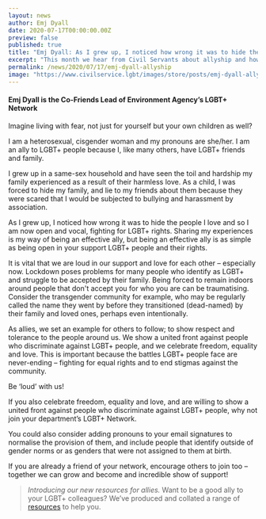 ```yaml
---
layout: news
author: Emj Dyall
date: 2020-07-17T00:00:00.00Z
preview: false
published: true
title: "Emj Dyall: As I grew up, I noticed how wrong it was to hide the people I love and so I am now open and vocal, fighting for LGBT+ rights"
excerpt: "This month we hear from Civil Servants about allyship and how to be a good ally."
permalink: /news/2020/07/17/emj-dyall-allyship
image: "https://www.civilservice.lgbt/images/store/posts/emj-dyall-allyship.jpg"
---
```


#### Emj Dyall is the Co-Friends Lead of Environment Agency’s LGBT+ Network

Imagine living with fear, not just for yourself but your own children as well?

I am a heterosexual, cisgender woman and my pronouns are she/her. I am an ally to LGBT+ people because I, like many others, have LGBT+ friends and family.

I grew up in a same-sex household and have seen the toil and hardship my family experienced as a result of their harmless love. As a child, I was forced to hide my family, and lie to my friends about them because they were scared that I would be subjected to bullying and harassment by association.

As I grew up, I noticed how wrong it was to hide the people I love and so I am now open and vocal, fighting for LGBT+ rights. Sharing my experiences is my way of being an effective ally, but being an effective ally is as simple as being open in your support LGBT+ people and their rights.

It is vital that we are loud in our support and love for each other – especially now. Lockdown poses problems for many people who identify as LGBT+ and struggle to be accepted by their family. Being forced to remain indoors around people that don't accept you for who you are can be traumatising. Consider the transgender community for example, who may be regularly called the name they went by before they transitioned (dead-named) by their family and loved ones, perhaps even intentionally.

As allies, we set an example for others to follow; to show respect and tolerance to the people around us. We show a united front against people who discriminate against LGBT+ people, and we celebrate freedom, equality and love. This is important because the battles LGBT+ people face are never-ending – fighting for equal rights and to end stigmas against the community.

Be ‘loud’ with us!

If you also celebrate freedom, equality and love, and are willing to show a united front against people who discriminate against LGBT+ people, why not join your department’s LGBT+ Network.

You could also consider adding pronouns to your email signatures to normalise the provision of them, and include people that identify outside of gender norms or as genders that were not assigned to them at birth.

If you are already a friend of your network, encourage others to join too – together we can grow and become and incredible show of support!

> *Introducing our new resources for allies.* Want to be a good ally to your LGBT+ colleagues? We’ve produced and collated a range of [resources](/publication/allies-resources) to help you.
